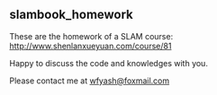 ## slambook_homework

These are the homework of a SLAM course: http://www.shenlanxueyuan.com/course/81

Happy to discuss the code and knowledges with you.

Please contact me at wfyash@foxmail.com
